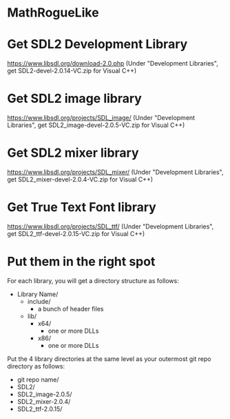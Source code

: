 # MathRogueLike

# Get SDL2 Development Library
https://www.libsdl.org/download-2.0.php (Under "Development Libraries", get SDL2-devel-2.0.14-VC.zip for Visual C++)

# Get SDL2 image library
https://www.libsdl.org/projects/SDL_image/ (Under "Development Libraries", get SDL2_image-devel-2.0.5-VC.zip for Visual C++)

# Get SDL2 mixer library
https://www.libsdl.org/projects/SDL_mixer/ (Under "Development Libraries", get SDL2_mixer-devel-2.0.4-VC.zip for Visual C++)

# Get True Text Font library
https://www.libsdl.org/projects/SDL_ttf/ (Under "Development Libraries", get SDL2_ttf-devel-2.0.15-VC.zip for Visual C++)

# Put them in the right spot
For each library, you will get a directory structure as follows:
* Library Name/  
  * include/  
    * a bunch of header files  
  * lib/  
    * x64/  
      * one or more DLLs  
    * x86/  
      * one or more DLLs  
      
 Put the 4 library directories at the same level as your outermost git repo directory as follows:  
* git repo name/  
* SDL2/  
* SDL2_image-2.0.5/  
* SDL2_mixer-2.0.4/  
* SDL2_ttf-2.0.15/  
